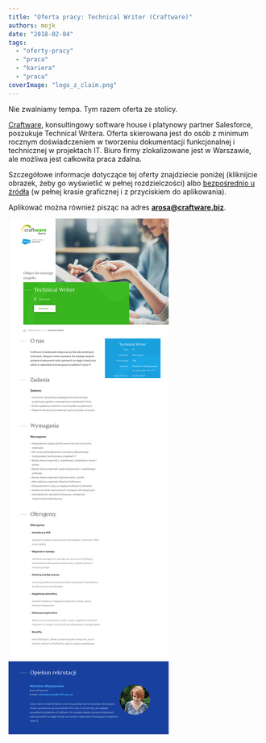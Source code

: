 ```yaml
---
title: "Oferta pracy: Technical Writer (Craftware)"
authors: mojk
date: "2018-02-04"
tags:
  - "oferty-pracy"
  - "praca"
  - "kariera"
  - "praca"
coverImage: "logo_z_claim.png"
---
```


Nie zwalniamy tempa. Tym razem oferta ze stolicy.

[Craftware](https://craftware.pl/), konsultingowy software house i platynowy
partner Salesforce, poszukuje Technical Writera. Oferta skierowana jest do osób
z minimum rocznym doświadczeniem w tworzeniu dokumentacji funkcjonalnej i
technicznej w projektach IT. Biuro firmy zlokalizowane jest w Warszawie, ale
możliwa jest całkowita praca zdalna.

Szczegółowe informacje dotyczące tej oferty znajdziecie poniżej (kliknijcie
obrazek, żeby go wyświetlić w pełnej rozdzielczości)
albo [bezpośrednio u źródła](https://craftware.pl/work-offers/technical-writer-4/) (w
pełnej krasie graficznej i z przyciskiem do aplikowania).

Aplikować można również pisząc na
adres **[arosa@craftware.biz](mailto:arosa@craftware.biz)**.

[![](images/Craftware-Technical-Writer.png)](http://techwriter.pl/wp-content/uploads/2018/02/Craftware-Technical-Writer.png)
